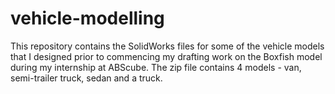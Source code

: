 # vehicle-modelling

This repository contains the SolidWorks files for some of the vehicle models that I designed prior to commencing my drafting work on the Boxfish model during my internship at ABScube. The zip file contains 4 models - van, semi-trailer truck, sedan and a truck. 



